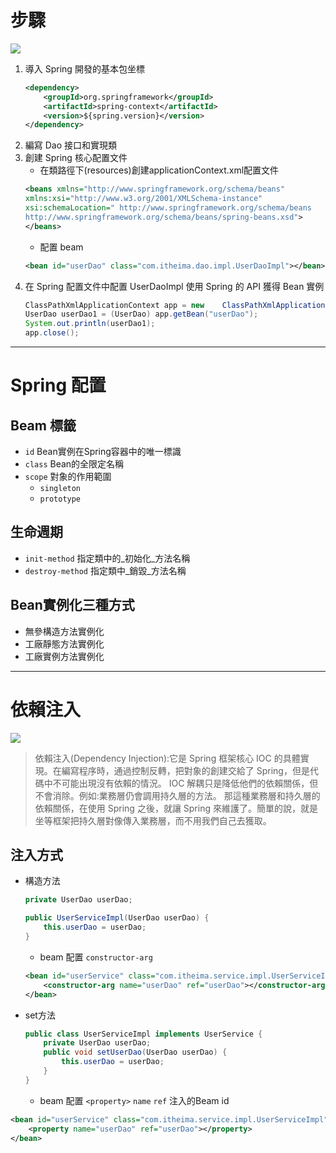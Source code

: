 # 步驟

![](https://i.imgur.com/FFIRH1Z.png)

1. 導入 Spring 開發的基本包坐標
	```xml
	<dependency>
		<groupId>org.springframework</groupId> 
		<artifactId>spring-context</artifactId> 
		<version>${spring.version}</version>
	</dependency>
	```
2. 編寫 Dao 接口和實現類
3. 創建 Spring 核心配置文件
	- 在類路徑下(resources)創建applicationContext.xml配置文件
	```xml
	<beans xmlns="http://www.springframework.org/schema/beans"
	xmlns:xsi="http://www.w3.org/2001/XMLSchema-instance"
	xsi:schemaLocation=" http://www.springframework.org/schema/beans 
	http://www.springframework.org/schema/beans/spring-beans.xsd">
	</beans>
	```
	- 配置 beam
	```xml
	<bean id="userDao" class="com.itheima.dao.impl.UserDaoImpl"></bean>
	```
1. 在 Spring 配置文件中配置 UserDaoImpl 使用 Spring 的 API 獲得 Bean 實例
	```java
	ClassPathXmlApplicationContext app = new 	ClassPathXmlApplicationContext("applicationContext.xml");
	UserDao userDao1 = (UserDao) app.getBean("userDao");
	System.out.println(userDao1);
	app.close();
	```
	
---
# Spring 配置
## Beam 標籤
- `id` Bean實例在Spring容器中的唯一標識 
- `class` Bean的全限定名稱
- `scope` 對象的作用範圍
	- `singleton`
	- `prototype`
## 生命週期
- `init-method` 指定類中的_初始化_方法名稱 
- `destroy-method` 指定類中_銷毀_方法名稱

## Bean實例化三種方式
- 無參構造方法實例化 
- 工廠靜態方法實例化 
- 工廠實例方法實例化

---

# 依賴注入
![](https://i.imgur.com/z1xMEiI.png)
> 依賴注入(Dependency Injection):它是 Spring 框架核心 IOC 的具體實現。在編寫程序時，通過控制反轉，把對象的創建交給了 Spring，但是代碼中不可能出現沒有依賴的情況。
IOC 解耦只是降低他們的依賴關係，但不會消除。例如:業務層仍會調用持久層的方法。
那這種業務層和持久層的依賴關係，在使用 Spring 之後，就讓 Spring 來維護了。簡單的說，就是坐等框架把持久層對像傳入業務層，而不用我們自己去獲取。

## 注入方式
- 構造方法
	```java
    private UserDao userDao;

    public UserServiceImpl(UserDao userDao) {
        this.userDao = userDao;
    }
	```
	- beam 配置 `constructor-arg`
	```xml
	<bean id="userService" class="com.itheima.service.impl.UserServiceImpl">
		<constructor-arg name="userDao" ref="userDao"></constructor-arg>
	</bean>
	```
- set方法
	```java
	public class UserServiceImpl implements UserService {
		private UserDao userDao;
		public void setUserDao(UserDao userDao) {
			this.userDao = userDao; 
		}
	}
	```
	- beam 配置 `<property>` 
		`name` 
		`ref` 注入的Beam id
```xml
<bean id="userService" class="com.itheima.service.impl.UserServiceImpl">
    <property name="userDao" ref="userDao"></property>
</bean>
```